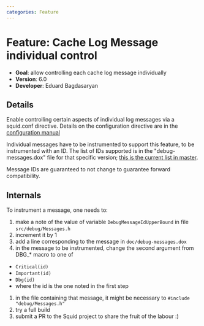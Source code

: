 ```yaml
---
categories: Feature
---
```

# Feature: Cache Log Message individual control

- **Goal**: allow controlling each cache log message individually
- **Version**: 6.0
- **Developer**: Eduard Bagdasaryan

## Details

Enable controlling certain aspects of individual log messages via a squid.conf directive.
Details on the configuration directive are in the
[configuration manual](http://www.squid-cache.org/Doc/config/cache_log_message/)

Individual messages have to be instrumented to support this feature, to be instrumented
with an ID.
The list of IDs supported is in the "debug-messages.dox" file for that specific version;
[this is the current list in master](https://github.com/squid-cache/squid/blob/master/doc/debug-messages.dox).

Message IDs are guaranteed to not change to guarantee forward compatibility.


## Internals

To instrument a message, one needs to:
1. make a note of the value of variable `DebugMessageIdUpperBound` in file `src/debug/Messages.h`
1. increment it by 1
1. add a line corresponding to the message in `doc/debug-messages.dox`
1. in the message to be instrumented, change the second argument from DBG_* macro to one of
  - `Critical(id)`
  - `Important(id)`
  - `Dbg(id)`
  - where the id is the one noted in the first step
1. in the file containing that message, it might be necessary to `#include "debug/Messages.h"`
1. try a full build
1. submit a PR to the Squid project to share the fruit of the labour :)

